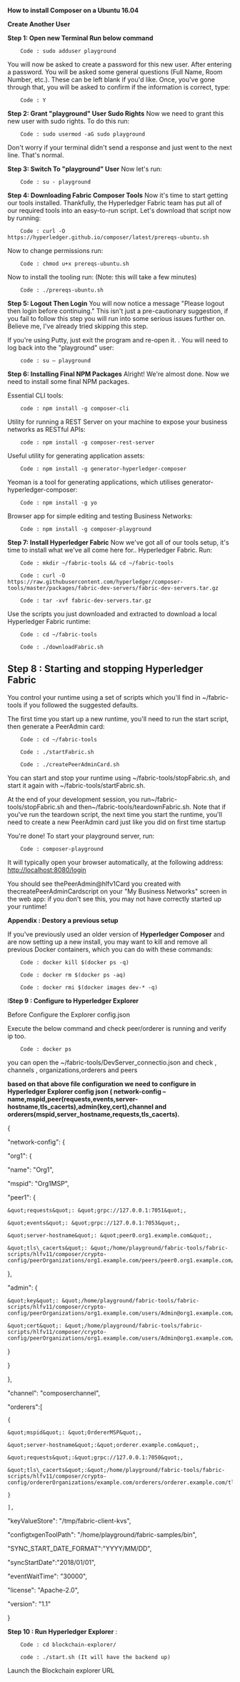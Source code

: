 
<!-- (SPDX-License-Identifier: CC-BY-4.0) -->  <!-- Ensure there is a newline before, and after, this line -->

**How to install Composer on a Ubuntu 16.04**

**Create Another User**

**Step 1: Open new Terminal Run below command**

        Code : sudo adduser playground

You will now be asked to create a password for this new user. After entering a password. You will be asked some general questions (Full Name, Room Number, etc.). These can be left blank if you&#39;d like. Once, you&#39;ve gone through that, you will be asked to confirm if the information is correct, type:

        Code : Y

**Step 2: Grant &quot;playground&quot; User Sudo Rights**
Now we need to grant this new user with sudo rights. To do this run:

        Code : sudo usermod -aG sudo playground

Don&#39;t worry if your terminal didn&#39;t send a response and just went to the next line. That&#39;s normal.

**Step 3: Switch To &quot;playground&quot; User**
Now let&#39;s run:

        Code : su - playground

**Step 4: Downloading Fabric Composer Tools**
Now it&#39;s time to start getting our tools installed. Thankfully, the Hyperledger Fabric team has put all of our required tools into an easy-to-run script. Let&#39;s download that script now by running:

        Code : curl -O https://hyperledger.github.io/composer/latest/prereqs-ubuntu.sh

Now to change permissions run:

        Code : chmod u+x prereqs-ubuntu.sh

Now to install the tooling run: (Note: this will take a few minutes)

        Code : ./prereqs-ubuntu.sh

**Step 5: Logout Then Login**
You will now notice a message &quot;Please logout then login before continuing.&quot; This isn&#39;t just a pre-cautionary suggestion, if you fail to follow this step you will run into some serious issues further on. Believe me, I&#39;ve already tried skipping this step.

If you&#39;re using Putty, just exit the program and re-open it. .  You will need to log back into the &quot;playground&quot; user:

        code : su – playground

**Step 6: Installing Final NPM Packages**
Alright! We&#39;re almost done. Now we need to install some final NPM packages.

Essential CLI tools:

        code : npm install -g composer-cli

Utility for running a REST Server on your machine to expose your business networks as RESTful APIs:

        code : npm install -g composer-rest-server

Useful utility for generating application assets:

        Code : npm install -g generator-hyperledger-composer

Yeoman is a tool for generating applications, which utilises generator-hyperledger-composer:

        Code : npm install -g yo

Browser app for simple editing and testing Business Networks:

        Code : npm install -g composer-playground

**Step 7: Install Hyperledger Fabric**
Now we&#39;ve got all of our tools setup, it&#39;s time to install what we&#39;ve all come here for.. Hyperledger Fabric.
Run:

        Code : mkdir ~/fabric-tools && cd ~/fabric-tools

        Code : curl -O https://raw.githubusercontent.com/hyperledger/composer-tools/master/packages/fabric-dev-servers/fabric-dev-servers.tar.gz

        Code : tar -xvf fabric-dev-servers.tar.gz

Use the scripts you just downloaded and extracted to download a local Hyperledger Fabric runtime:

        Code : cd ~/fabric-tools

        Code : ./downloadFabric.sh

## **Step 8 : Starting and stopping Hyperledger Fabric**

You control your runtime using a set of scripts which you&#39;ll find in ~/fabric-tools if you followed the suggested defaults.

The first time you start up a new runtime, you&#39;ll need to run the start script, then generate a PeerAdmin card:

        Code : cd ~/fabric-tools

        Code : ./startFabric.sh

        Code : ./createPeerAdminCard.sh

You can start and stop your runtime using ~/fabric-tools/stopFabric.sh, and start it again with ~/fabric-tools/startFabric.sh.

At the end of your development session, you run~/fabric-tools/stopFabric.sh and then~/fabric-tools/teardownFabric.sh. Note that if you&#39;ve run the teardown script, the next time you start the runtime, you&#39;ll need to create a new PeerAdmin card just like you did on first time startup

You&#39;re done!
To start your playground server, run:

        Code : composer-playground

It will typically open your browser automatically, at the following address:  [http://localhost:8080/login](http://localhost:8080/login)

You should see thePeerAdmin@hlfv1Card you created with thecreatePeerAdminCardscript on your &quot;My Business Networks&quot; screen in the web app: if you don&#39;t see this, you may not have correctly started up your runtime!

**Appendix : Destory a previous setup**

If you&#39;ve previously used an older version of  **Hyperledger Composer**  and are now setting up a new install, you may want to kill and remove all previous Docker containers, which you can do with these commands:

        Code : docker kill $(docker ps -q)

        Code : docker rm $(docker ps -aq)

        Code : docker rmi $(docker images dev-* -q)

l**Step 9 : Configure to Hyperledger Explorer**

Before Configure the Explorer config.json

Execute the below command and check peer/orderer is running and verify ip too.

        Code : docker ps

you can open the ~/fabric-tools/DevServer\_connectio.json and check , channels , organizations,orderers and peers

**based on that above file configuration we need to configure in Hyperledger Explorer config json ( network-config – name,mspid,peer(requests,events,server-hostname,tls\_cacerts),admin(key,cert),channel and orderers(mspid,server\_hostname,requests,tls\_cacerts).**

{

 &quot;network-config&quot;: {

  &quot;org1&quot;: {

   &quot;name&quot;: &quot;Org1&quot;,

   &quot;mspid&quot;: &quot;Org1MSP&quot;,

   &quot;peer1&quot;: {

    &quot;requests&quot;: &quot;grpc://127.0.0.1:7051&quot;,

    &quot;events&quot;: &quot;grpc://127.0.0.1:7053&quot;,

    &quot;server-hostname&quot;: &quot;peer0.org1.example.com&quot;,

    &quot;tls\_cacerts&quot;: &quot;/home/playground/fabric-tools/fabric-scripts/hlfv11/composer/crypto-config/peerOrganizations/org1.example.com/peers/peer0.org1.example.com/tls/ca.crt&quot;

   },

   &quot;admin&quot;: {

    &quot;key&quot;: &quot;/home/playground/fabric-tools/fabric-scripts/hlfv11/composer/crypto-config/peerOrganizations/org1.example.com/users/Admin@org1.example.com/msp/keystore&quot;,

    &quot;cert&quot;: &quot;/home/playground/fabric-tools/fabric-scripts/hlfv11/composer/crypto-config/peerOrganizations/org1.example.com/users/Admin@org1.example.com/msp/signcerts&quot;

   }

  }

 },

 &quot;channel&quot;: &quot;composerchannel&quot;,

 &quot;orderers&quot;:[

    {

    &quot;mspid&quot;: &quot;OrdererMSP&quot;,

    &quot;server-hostname&quot;:&quot;orderer.example.com&quot;,

    &quot;requests&quot;:&quot;grpc://127.0.0.1:7050&quot;,

    &quot;tls\_cacerts&quot;:&quot;/home/playground/fabric-tools/fabric-scripts/hlfv11/composer/crypto-config/ordererOrganizations/example.com/orderers/orderer.example.com/tls/ca.crt&quot;

    }

    ],

 &quot;keyValueStore&quot;: &quot;/tmp/fabric-client-kvs&quot;,

 &quot;configtxgenToolPath&quot;: &quot;/home/playground/fabric-samples/bin&quot;,

 &quot;SYNC\_START\_DATE\_FORMAT&quot;:&quot;YYYY/MM/DD&quot;,

 &quot;syncStartDate&quot;:&quot;2018/01/01&quot;,

 &quot;eventWaitTime&quot;: &quot;30000&quot;,

 &quot;license&quot;: &quot;Apache-2.0&quot;,

 &quot;version&quot;: &quot;1.1&quot;

 }

**Step 10 : Run Hyperledger Explorer** :

        Code : cd blockchain-explorer/

        code : ./start.sh (It will have the backend up)

Launch the Blockchain explorer URL
